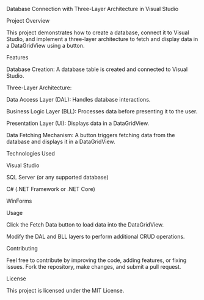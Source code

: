 Database Connection with Three-Layer Architecture in Visual Studio

Project Overview

This project demonstrates how to create a database, connect it to Visual Studio, and implement a three-layer architecture to fetch and display data in a DataGridView using a button.

Features

Database Creation: A database table is created and connected to Visual Studio.

Three-Layer Architecture:

Data Access Layer (DAL): Handles database interactions.

Business Logic Layer (BLL): Processes data before presenting it to the user.

Presentation Layer (UI): Displays data in a DataGridView.


Data Fetching Mechanism: A button triggers fetching data from the database and displays it in a DataGridView.


Technologies Used

Visual Studio

SQL Server (or any supported database)

C# (.NET Framework or .NET Core)

WinForms

Usage

Click the Fetch Data button to load data into the DataGridView.

Modify the DAL and BLL layers to perform additional CRUD operations.

Contributing

Feel free to contribute by improving the code, adding features, or fixing issues. Fork the repository, make changes, and submit a pull request.

License

This project is licensed under the MIT License.
